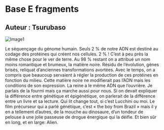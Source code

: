 





# Base E fragments 
## Auteur : Tsurubaso

![Image1](/images/800400.png)

Le séquençage du génome humain.
Seuls 2 % de notre ADN est destiné au codage des protéines qui créent nos cellules. 2 % ! C’est à peu près la même chose pour le ver de terre. Au 98 % restant on a attribué un nom moins romantique et brumeux, la matière noire. Résidu de l’évolution, gènes brisés, reliquat d’anciennes transformations avortées. Avec le temps, on a compris que beaucoup servaient à régler la production de ces protéines en fonction du milieu. Cette matière noire ne modifierait pas l’ADN mais les conditions de son expression.
La reine a le même ADN que l’ouvrière. Je parlais de la fourmi mais ça marche aussi pour nous. Si on devait expliquer la différence entre génétique et épigénétique, on parlerait de la différence entre un livre et sa lecture. Qui lit change tout, si c’est Lucchini ou moi. Le film précurseur qui a parlé génétique, c’est « the boy from Brazil » mais il y en a tellement d’autres, de la mouche au dinosaure, d’un tondeur de pelouse à une jolie passeuse de drogue énergique qui la déifie. Et bien sûr en long, et en large: Alien.
